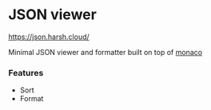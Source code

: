 # JSON viewer

https://json.harsh.cloud/

Minimal JSON viewer and formatter built on top of [monaco](https://microsoft.github.io/monaco-editor/)

### Features

- Sort
- Format
